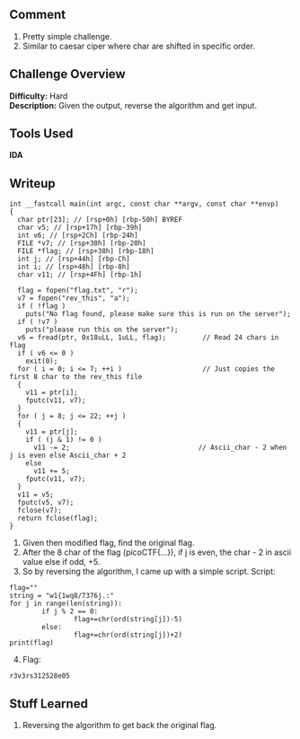 ## Comment  
1. Pretty simple challenge.  
2. Similar to caesar ciper where char are shifted in specific order.  

## Challenge Overview  
**Difficulty:** Hard  
**Description:** Given the output, reverse the algorithm and get input.  
## Tools Used  
**IDA**

## Writeup  
```
int __fastcall main(int argc, const char **argv, const char **envp)
{
  char ptr[23]; // [rsp+0h] [rbp-50h] BYREF
  char v5; // [rsp+17h] [rbp-39h]
  int v6; // [rsp+2Ch] [rbp-24h]
  FILE *v7; // [rsp+30h] [rbp-20h]
  FILE *flag; // [rsp+38h] [rbp-18h]
  int j; // [rsp+44h] [rbp-Ch]
  int i; // [rsp+48h] [rbp-8h]
  char v11; // [rsp+4Fh] [rbp-1h]

  flag = fopen("flag.txt", "r");
  v7 = fopen("rev_this", "a");
  if ( !flag )
    puts("No flag found, please make sure this is run on the server");
  if ( !v7 )
    puts("please run this on the server");
  v6 = fread(ptr, 0x18uLL, 1uLL, flag);         // Read 24 chars in flag
  if ( v6 <= 0 )
    exit(0);
  for ( i = 0; i <= 7; ++i )                    // Just copies the first 8 char to the rev_this file 
  {
    v11 = ptr[i];
    fputc(v11, v7);
  }
  for ( j = 8; j <= 22; ++j )
  {
    v11 = ptr[j];
    if ( (j & 1) != 0 )
      v11 -= 2;                                // Ascii_char - 2 when j is even else Ascii_char + 2
    else
      v11 += 5;
    fputc(v11, v7);
  }
  v11 = v5;
  fputc(v5, v7);
  fclose(v7);
  return fclose(flag);
}
```
1. Given then modified flag, find the original flag.
2. After the 8 char of the flag (picoCTF{...}), if j is even, the char - 2 in ascii value else if odd, +5.  
3. So by reversing the algorithm, I came up with a simple script.
Script:
```
flag=""
string = "w1{1wq8/7376j.:"
for j in range(len(string)):
        if j % 2 == 0:
                flag+=chr(ord(string[j])-5)
        else:
                flag+=chr(ord(string[j])+2)
print(flag)
```
4. Flag:
```
r3v3rs312528e05
```
## Stuff Learned  
1. Reversing the algorithm to get back the original flag.  


